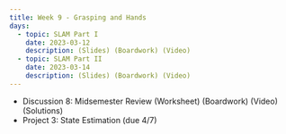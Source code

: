 ```yaml
---
title: Week 9 - Grasping and Hands
days:
  - topic: SLAM Part I
    date: 2023-03-12
    description: (Slides) (Boardwork) (Video) 
  - topic: SLAM Part II
    date: 2023-03-14
    description: (Slides) (Boardwork) (Video)
---
```


- Discussion 8: Midsemester Review (Worksheet) (Boardwork) (Video) (Solutions)
- Project 3: State Estimation (due 4/7)

<a id="Week10"></a>
